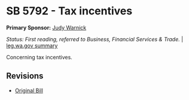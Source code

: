 # SB 5792 - Tax incentives
**Primary Sponsor:** [Judy Warnick](/person/leg/judith.warnick.md)

*Status: First reading, referred to Business, Financial Services & Trade.* | [leg.wa.gov summary](https://app.leg.wa.gov/billsummary?BillNumber=5792&Year=2021)

Concerning tax incentives.

## Revisions
* [Original Bill](1/)